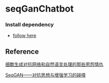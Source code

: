 # seqGanChatbot

### Install dependency
- [follow here](https://github.com/algteam/rasabot/tree/master/rasabot-demo/INSTALL.md)

## Reference

[细数生成对抗网络和自然语言处理的那些恩怨情仇](https://github.com/EternalFeather/Generative-adversarial-Nets-in-NLP)

[SeqGAN——对抗思想与增强学习的碰撞](https://github.com/RyanYin94/SeqGAN-analysis)
